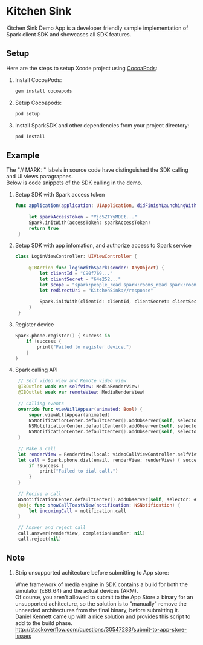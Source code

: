 # Kitchen Sink

Kitchen Sink Demo App is a developer friendly sample implementation of Spark client SDK and showcases all SDK features.

## Setup
Here are the steps to setup Xcode project using [CocoaPods](http://cocoapods.org):

1. Install CocoaPods:
    ```bash
    gem install cocoapods
    ```

1. Setup Cocoapods:
    ```bash
    pod setup
    ```

1. Install SparkSDK and other dependencies from your project directory:

    ```bash
    pod install
    ```

## Example
The "// MARK: " labels in source code have distinguished the SDK calling and UI views paragraphes.  
Below is code snippets of the SDK calling in the demo.

1. Setup SDK with Spark access token 
   ```swift
   func application(application: UIApplication, didFinishLaunchingWithOptions launchOptions: [NSObject: AnyObject]?) -> Bool {
        
        let sparkAccessToken = "Yjc5ZTYyMDEt..."
        Spark.initWith(accessToken: sparkAccessToken)
        return true
    }
   ```
1. Setup SDK with app infomation, and authorize access to Spark service
   ```swift
   class LoginViewController: UIViewController {
    
        @IBAction func loginWithSpark(sender: AnyObject) {
            let clientId = "C90f769..."
            let clientSecret = "64e252..."
            let scope = "spark:people_read spark:rooms_read spark:rooms_write spark:memberships_read spark:memberships_write spark:messages_read spark:messages_write"
            let redirectUri = "KitchenSink://response"
            
            Spark.initWith(clientId: clientId, clientSecret: clientSecret, scope: scope, redirectUri: redirectUri, controller: self)
        }
    }
    ```

1. Register device
    ```swift
    Spark.phone.register() { success in
        if !success {
            print("Failed to register device.")
        }
    }
    ```
            
1. Spark calling API
    
   ```swift
    // Self video view and Remote video view
    @IBOutlet weak var selfView: MediaRenderView!
    @IBOutlet weak var remoteView: MediaRenderView!
    
    // Calling events
    override func viewWillAppear(animated: Bool) {
        super.viewWillAppear(animated)
        NSNotificationCenter.defaultCenter().addObserver(self, selector: #selector(VideoCallViewController.onCallRinging), name: Notifications.Call.Ringing, object: nil)
        NSNotificationCenter.defaultCenter().addObserver(self, selector: #selector(VideoCallViewController.onCallConnected), name: Notifications.Call.Connected, object: nil)
        NSNotificationCenter.defaultCenter().addObserver(self, selector: #selector(VideoCallViewController.onCallDisconnected), name: Notifications.Call.Disconnected, object: nil)
    }
    
    // Make a call
    let renderView = RenderView(local: videoCallViewController.selfView, remote: videoCallViewController.remoteView)
    let call = Spark.phone.dial(email, renderView: renderView) { success in
        if !success {
            print("Failed to dial call.")
        }
    }
    
    // Recive a call
    NSNotificationCenter.defaultCenter().addObserver(self, selector: #selector(showCallToastView(_:)), name: Notifications.Phone.Incoming, ...)
    @objc func showCallToastView(notification: NSNotification) {
        let incomingCall = notification.call
    }
    
    // Answer and reject call
    call.answer(renderView, completionHandler: nil)
    call.reject(nil)
    ```
    
## Note

1. Strip unsupported achitecture before submitting to App store:  

   Wme framework of media engine in SDK contains a build for both the simulator (x86_64) and the actual devices (ARM).  
   Of course, you aren't allowed to submit to the App Store a binary for an unsupported achitecture, so the solution is to "manually" remove the unneeded architectures from the final binary, before submitting it.  
   Daniel Kennett came up with a nice solution and provides this script to add to the build phase.  
   http://stackoverflow.com/questions/30547283/submit-to-app-store-issues

